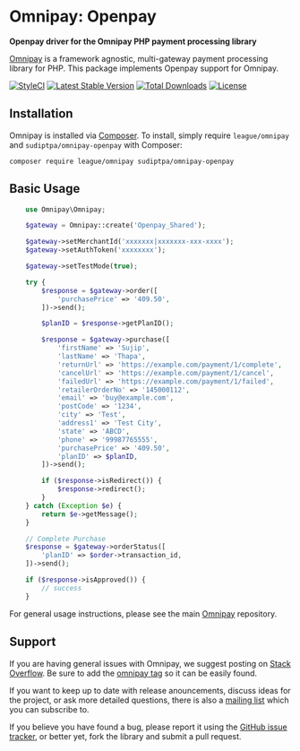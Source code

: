 # Omnipay: Openpay

**Openpay driver for the Omnipay PHP payment processing library**

[Omnipay](https://github.com/thephpleague/omnipay) is a framework agnostic, multi-gateway payment
processing library for PHP. This package implements Openpay support for Omnipay.

[![StyleCI](https://github.styleci.io/repos/173117409/shield?branch=master&style=flat)](https://github.styleci.io/repos/173117409)
[![Latest Stable Version](https://poser.pugx.org/sudiptpa/omnipay-openpay/v/stable)](https://packagist.org/packages/sudiptpa/omnipay-openpay)
[![Total Downloads](https://poser.pugx.org/sudiptpa/omnipay-openpay/downloads)](https://packagist.org/packages/sudiptpa/omnipay-openpay)
[![License](https://poser.pugx.org/sudiptpa/omnipay-openpay/license)](https://packagist.org/packages/sudiptpa/omnipay-openpay)

## Installation

Omnipay is installed via [Composer](http://getcomposer.org/). To install, simply require `league/omnipay` and `sudiptpa/omnipay-openpay` with Composer:

```
composer require league/omnipay sudiptpa/omnipay-openpay
```

## Basic Usage

```php
    use Omnipay\Omnipay;

    $gateway = Omnipay::create('Openpay_Shared');

    $gateway->setMerchantId('xxxxxxx|xxxxxxx-xxx-xxxx');
    $gateway->setAuthToken('xxxxxxxx');

    $gateway->setTestMode(true);

    try {
        $response = $gateway->order([
            'purchasePrice' => '409.50',
        ])->send();

        $planID = $response->getPlanID();

        $response = $gateway->purchase([
            'firstName' => 'Sujip',
            'lastName' => 'Thapa',
            'returnUrl' => 'https://example.com/payment/1/complete',
            'cancelUrl' => 'https://example.com/payment/1/cancel',
            'failedUrl' => 'https://example.com/payment/1/failed',
            'retailerOrderNo' => '145000112',
            'email' => 'buy@example.com',
            'postCode' => '1234',
            'city' => 'Test',
            'address1' => 'Test City',
            'state' => 'ABCD',
            'phone' => '99987765555',
            'purchasePrice' => '409.50',
            'planID' => $planID,
        ])->send();

        if ($response->isRedirect()) {
            $response->redirect();
        }
    } catch (Exception $e) {
        return $e->getMessage();
    }

    // Complete Purchase
    $response = $gateway->orderStatus([
        'planID' => $order->transaction_id,
    ])->send();

    if ($response->isApproved()) {
        // success
    }
```

For general usage instructions, please see the main [Omnipay](https://github.com/thephpleague/omnipay)
repository.

## Support

If you are having general issues with Omnipay, we suggest posting on
[Stack Overflow](http://stackoverflow.com/). Be sure to add the
[omnipay tag](http://stackoverflow.com/questions/tagged/omnipay) so it can be easily found.

If you want to keep up to date with release anouncements, discuss ideas for the project,
or ask more detailed questions, there is also a [mailing list](https://groups.google.com/forum/#!forum/omnipay) which
you can subscribe to.

If you believe you have found a bug, please report it using the [GitHub issue tracker](https://github.com/sudiptpa/openpay/issues),
or better yet, fork the library and submit a pull request.
